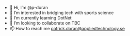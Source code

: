 - 👋 Hi, I’m @p-doran
- 👀 I’m interested in bridging tech with sports science 
- 🌱 I’m currently learning DotNet
- 💞️ I’m looking to collaborate on TBC
- 📫 How to reach me patrick.doran@appliedtechnology.se

<!---
p-doran/p-doran is a ✨ special ✨ repository because its `README.md` (this file) appears on your GitHub profile.
You can click the Preview link to take a look at your changes.
--->
